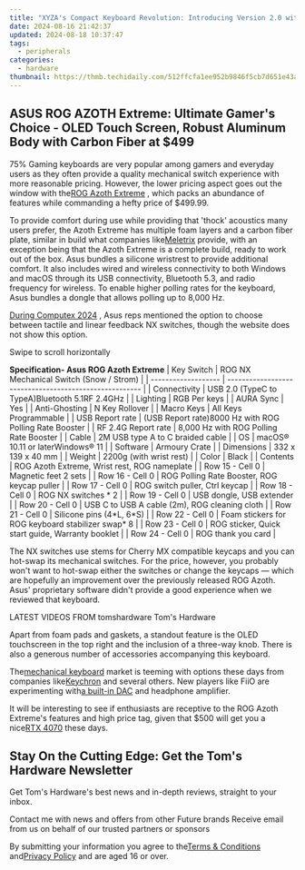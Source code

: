 ```yaml
---
title: "XYZA's Compact Keyboard Revolution: Introducing Version 2.0 with Unique 3-Key Customization and Handy Volume Control"
date: 2024-08-16 21:42:37
updated: 2024-08-18 10:37:47
tags:
  - peripherals
categories:
  - hardware
thumbnail: https://thmb.techidaily.com/512ffcfa1ee952b9846f5cb7d651e43a3e26903ab25eda358cd1badd2bb5aa9c.jpg
---
```


## ASUS ROG AZOTH Extreme: Ultimate Gamer's Choice - OLED Touch Screen, Robust Aluminum Body with Carbon Fiber at $499

75% Gaming keyboards are very popular among gamers and everyday users as they often provide a quality mechanical switch experience with more reasonable pricing. However, the lower pricing aspect goes out the window with the[ROG Azoth Extreme](https://clk.tradedoubler.com/click?p=332082&a=2384895&epi=tomshardware-us-1432520134697393829&url=https%3A%2F%2Fpress.asus.com%2Fnews%2Fpress-releases%2Fazoth-extreme-75-percent-keyboard%2F) , which packs an abundance of features while commanding a hefty price of $499.99\.

 To provide comfort during use while providing that 'thock' acoustics many users prefer, the Azoth Extreme has multiple foam layers and a carbon fiber plate, similar in build what companies like[Meletrix](https://tools.techidaily.com) provide, with an exception being that the Azoth Extreme is a complete build, ready to work out of the box. Asus bundles a silicone wristrest to provide additional comfort. It also includes wired and wireless connectivity to both Windows and macOS through its USB connectivity, Bluetooth 5.3, and radio frequency for wireless. To enable higher polling rates for the keyboard, Asus bundles a dongle that allows polling up to 8,000 Hz.

[During Computex 2024](https://tools.techidaily.com) , Asus reps mentioned the option to choose between tactile and linear feedback NX switches, though the website does not show this option.

 Swipe to scroll horizontally

__Specification- Asus ROG Azoth Extreme__
| Key Switch          | ROG NX Mechanical Switch (Snow / Strom)                |
| ------------------- | ------------------------------------------------------ |
| Connectivity        | USB 2.0 (TypeC to TypeA)Bluetooth 5.1RF 2.4GHz         |
| Lighting            | RGB Per keys                                           |
| AURA Sync           | Yes                                                    |
| Anti-Ghosting       | N Key Rollover                                         |
| Macro Keys          | All Keys Programmable                                  |
| USB Report rate     | (USB Report rate)8000 Hz with ROG Polling Rate Booster |
| RF 2.4G Report rate | 8,000 Hz with ROG Polling Rate Booster                 |
| Cable               | 2M USB type A to C braided cable                       |
| OS                  | macOS® 10.11 or laterWindows® 11                       |
| Software            | Armoury Crate                                          |
| Dimensions          | 332 x 139 x 40 mm                                      |
| Weight              | 2200g (with wrist rest)                                |
| Color               | Black                                                  |
| Contents            | ROG Azoth Extreme, Wrist rest, ROG nameplate           |
| Row 15 - Cell 0     | Magnetic feet 2 sets                                   |
| Row 16 - Cell 0     | ROG Polling Rate Booster, ROG keycap puller            |
| Row 17 - Cell 0     | ROG switch puller, Ctrl keycap                         |
| Row 18 - Cell 0     | ROG NX switches \* 2                                   |
| Row 19 - Cell 0     | USB dongle, USB extender                               |
| Row 20 - Cell 0     | USB C to USB A cable (2m), ROG cleaning cloth          |
| Row 21 - Cell 0     | Silicone pins (4\*L, 6\*S)                             |
| Row 22 - Cell 0     | Foam stickers for ROG keyboard stabilizer swap\* 8     |
| Row 23 - Cell 0     | ROG sticker, Quick start guide, Warranty booklet       |
| Row 24 - Cell 0     | ROG thank you card                                     |

 The NX switches use stems for Cherry MX compatible keycaps and you can hot-swap its mechanical switches. For the price, however, you probably won't want to hot-swap either the switches or change the keycaps — which are hopefully an improvement over the previously released ROG Azoth. Asus' proprietary software didn't provide a good experience when we reviewed that keyboard.

 LATEST VIDEOS FROM tomshardware Tom's Hardware

 Apart from foam pads and gaskets, a standout feature is the OLED touchscreen in the top right and the inclusion of a three-way knob. There is also a generous number of accessories accompanying this keyboard.

 The[mechanical keyboard](https://tools.techidaily.com) market is teeming with options these days from companies like[Keychron](https://tools.techidaily.com) and several others. New players like FiiO are experimenting with[a built-in DAC](https://tools.techidaily.com) and headphone amplifier.

 It will be interesting to see if enthusiasts are receptive to the ROG Azoth Extreme's features and high price tag, given that $500 will get you a nice[RTX 4070](https://tools.techidaily.com) these days.

## Stay On the Cutting Edge: Get the Tom's Hardware Newsletter

 Get Tom's Hardware's best news and in-depth reviews, straight to your inbox.

 Contact me with news and offers from other Future brands  Receive email from us on behalf of our trusted partners or sponsors

 By submitting your information you agree to the[Terms & Conditions](https://futureplc.com/terms-conditions/) and[Privacy Policy](https://futureplc.com/privacy-policy/) and are aged 16 or over.

<ins class="adsbygoogle"
     style="display:block"
     data-ad-format="autorelaxed"
     data-ad-client="ca-pub-7571918770474297"
     data-ad-slot="1223367746"></ins>



<ins class="adsbygoogle"
     style="display:block"
     data-ad-client="ca-pub-7571918770474297"
     data-ad-slot="8358498916"
     data-ad-format="auto"
     data-full-width-responsive="true"></ins>
